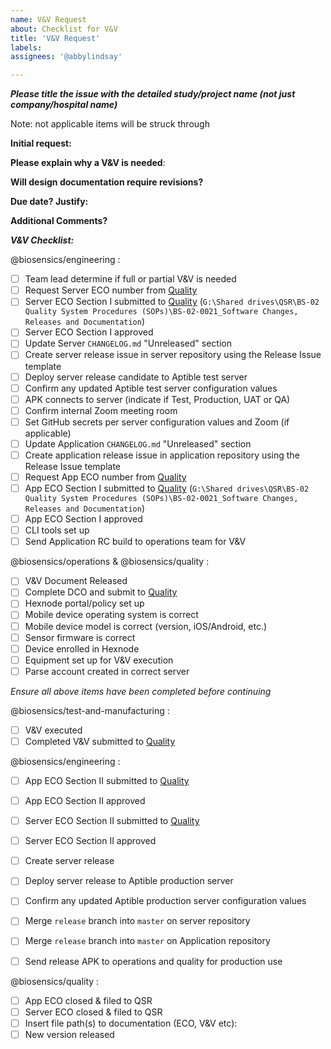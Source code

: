 ```yaml
---
name: V&V Request
about: Checklist for V&V
title: 'V&V Request'
labels: 
assignees: '@abbylindsay'

---
```

***Please title the issue with the detailed study/project name (not just company/hospital name)***

Note: not applicable items will be struck through

**Initial request:**

**Please explain why a V&V is needed**:

**Will design documentation require revisions?**

**Due date? Justify:**

**Additional Comments?**



***V&V Checklist:***

@biosensics/engineering : 
- [ ] Team lead determine if full or partial V&V is needed
- [ ] Request Server ECO number from [Quality](mailto:quality@biosensics.com)
- [ ] Server ECO Section I submitted to [Quality](mailto:quality@biosensics.com)
      (`G:\Shared drives\QSR\BS-02 Quality System Procedures (SOPs)\BS-02-0021_Software Changes, Releases and Documentation`)
- [ ] Server ECO Section I approved
- [ ] Update Server `CHANGELOG.md` "Unreleased" section
- [ ] Create server release issue in server repository using the Release Issue template 
- [ ] Deploy server release candidate to Aptible test server
- [ ] Confirm any updated Aptible test server configuration values
- [ ] APK connects to server (indicate if Test, Production, UAT or QA)
- [ ] Confirm internal Zoom meeting room
- [ ] Set GitHub secrets per server configuration values and Zoom (if applicable)
- [ ] Update Application `CHANGELOG.md` "Unreleased" section
- [ ] Create application release issue in application repository using the Release Issue template
- [ ] Request App ECO number from [Quality](mailto:quality@biosensics.com)
- [ ] App ECO Section I submitted to [Quality](mailto:quality@biosensics.com)
      (`G:\Shared drives\QSR\BS-02 Quality System Procedures (SOPs)\BS-02-0021_Software Changes, Releases and Documentation`)
- [ ] App ECO Section I approved
- [ ] CLI tools set up
- [ ] Send Application RC build to operations team for V&V

@biosensics/operations & @biosensics/quality :
- [ ] V&V Document Released
- [ ] Complete DCO and submit to [Quality](mailto:quality@biosensics.com)
- [ ] Hexnode portal/policy set up
- [ ] Mobile device operating system is correct
- [ ] Mobile device model is correct (version, iOS/Android, etc.)
- [ ] Sensor firmware is correct
- [ ] Device enrolled in Hexnode
- [ ] Equipment set up for V&V execution
- [ ] Parse account created in correct server

*Ensure all above items have been completed before continuing*

@biosensics/test-and-manufacturing :
- [ ] V&V executed
- [ ] Completed V&V submitted to [Quality](mailto:quality@biosensics.com)

@biosensics/engineering :
- [ ] App ECO Section II submitted to [Quality](mailto:quality@biosensics.com)
- [ ] App ECO Section II approved
- [ ] Server ECO Section II submitted to [Quality](mailto:quality@biosensics.com)
- [ ] Server ECO Section II approved
- [ ] Create server release
- [ ] Deploy server release to Aptible production server
- [ ] Confirm any updated Aptible production server configuration values
- [ ] Merge `release` branch into `master` on server repository
- [ ] Merge `release` branch into `master` on Application repository
- [ ] Send release APK to operations and quality for production use


@biosensics/quality :
- [ ] App ECO closed & filed to QSR
- [ ] Server ECO closed & filed to QSR
- [ ] Insert file path(s) to documentation (ECO, V&V etc):
- [ ] New version released
